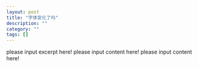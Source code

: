 ```yaml
---
layout: post
title: "字体变化了吗"
description: ""
category: ""
tags: []
---
```

please input excerpt here!
please input content here!
please input content here!
